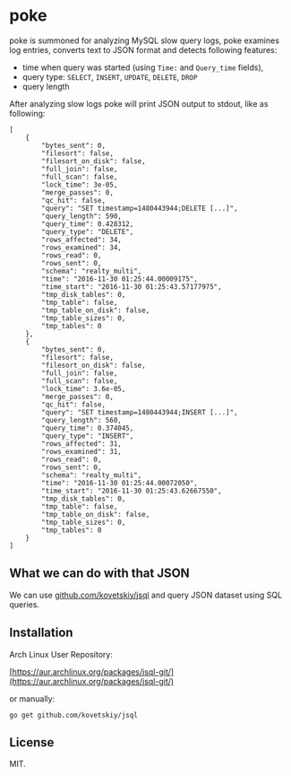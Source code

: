 # poke

poke is summoned for analyzing MySQL slow query logs, poke examines log
entries, converts text to JSON format and detects following features:

- time when query was started (using `Time:` and `Query_time` fields), 
- query type: `SELECT`, `INSERT`, `UPDATE`, `DELETE`, `DROP`
- query length

After analyzing slow logs poke will print JSON output to stdout, like as
following:

```
[
    {
        "bytes_sent": 0,
        "filesort": false,
        "filesort_on_disk": false,
        "full_join": false,
        "full_scan": false,
        "lock_time": 3e-05,
        "merge_passes": 0,
        "qc_hit": false,
        "query": "SET timestamp=1480443944;DELETE [...]",
        "query_length": 590,
        "query_time": 0.428312,
        "query_type": "DELETE",
        "rows_affected": 34,
        "rows_examined": 34,
        "rows_read": 0,
        "rows_sent": 0,
        "schema": "realty_multi",
        "time": "2016-11-30 01:25:44.00009175",
        "time_start": "2016-11-30 01:25:43.57177975",
        "tmp_disk_tables": 0,
        "tmp_table": false,
        "tmp_table_on_disk": false,
        "tmp_table_sizes": 0,
        "tmp_tables": 0
    },
    {
        "bytes_sent": 0,
        "filesort": false,
        "filesort_on_disk": false,
        "full_join": false,
        "full_scan": false,
        "lock_time": 3.6e-05,
        "merge_passes": 0,
        "qc_hit": false,
        "query": "SET timestamp=1480443944;INSERT [...]",
        "query_length": 560,
        "query_time": 0.374045,
        "query_type": "INSERT",
        "rows_affected": 31,
        "rows_examined": 31,
        "rows_read": 0,
        "rows_sent": 0,
        "schema": "realty_multi",
        "time": "2016-11-30 01:25:44.00072050",
        "time_start": "2016-11-30 01:25:43.62667550",
        "tmp_disk_tables": 0,
        "tmp_table": false,
        "tmp_table_on_disk": false,
        "tmp_table_sizes": 0,
        "tmp_tables": 0
    }
]
```

## What we can do with that JSON

We can use [github.com/kovetskiy/jsql](https://github.com/kovetskiy/jsql) and
query JSON dataset using SQL queries.


## Installation

Arch Linux User Repository:

[https://aur.archlinux.org/packages/jsql-git/](https://aur.archlinux.org/packages/jsql-git/)

or manually:

```
go get github.com/kovetskiy/jsql
```

## License
MIT.
